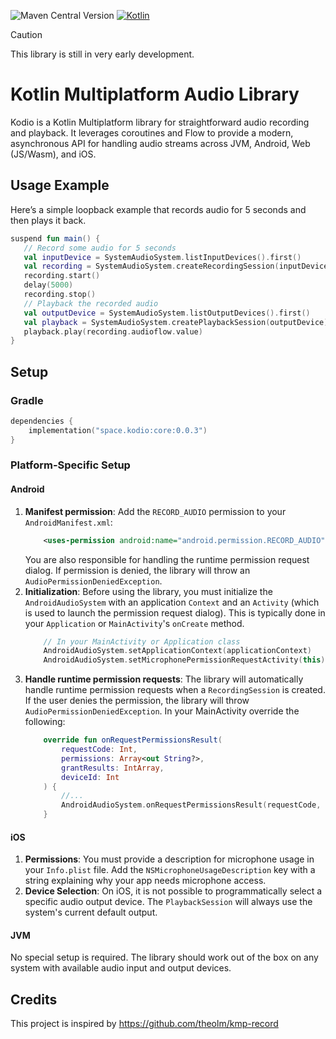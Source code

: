 ![Maven Central Version](https://img.shields.io/maven-central/v/space.kodio/core)
[![Kotlin](https://img.shields.io/badge/kotlin-2.2.0-blue.svg?logo=kotlin)](http://kotlinlang.org)

> [!CAUTION]  
> This library is still in very early development.

# Kotlin Multiplatform Audio Library
Kodio is a Kotlin Multiplatform library for straightforward audio recording and playback. It leverages coroutines and Flow to provide a modern, asynchronous API for handling audio streams across JVM, Android, Web (JS/Wasm), and iOS.

## Usage Example
Here’s a simple loopback example that records audio for 5 seconds and then plays it back.
```Kotlin
suspend fun main() {
   // Record some audio for 5 seconds
   val inputDevice = SystemAudioSystem.listInputDevices().first()
   val recording = SystemAudioSystem.createRecordingSession(inputDevice)
   recording.start()
   delay(5000)
   recording.stop()
   // Playback the recorded audio
   val outputDevice = SystemAudioSystem.listOutputDevices().first()
   val playback = SystemAudioSystem.createPlaybackSession(outputDevice)
   playback.play(recording.audioflow.value)
}
```
## Setup

### Gradle
```Kotlin
dependencies {
    implementation("space.kodio:core:0.0.3")
}
```

### Platform-Specific Setup

#### Android
1. **Manifest permission**: Add the `RECORD_AUDIO` permission to your `AndroidManifest.xml`:
    ```xml
        <uses-permission android:name="android.permission.RECORD_AUDIO" />
    ```
   You are also responsible for handling the runtime permission request dialog. If permission is denied, the library will throw an `AudioPermissionDeniedException`.
2. **Initialization**: Before using the library, you must initialize the `AndroidAudioSystem` with an application `Context` and an `Activity` (which is used to launch the permission request dialog). This is typically done in your `Application` or `MainActivity`'s `onCreate` method.
    ```kotlin
        // In your MainActivity or Application class
        AndroidAudioSystem.setApplicationContext(applicationContext)
        AndroidAudioSystem.setMicrophonePermissionRequestActivity(this)
    ```
3. **Handle runtime permission requests**: The library will automatically handle runtime permission requests when a `RecordingSession` is created. If the user denies the permission, the library will throw `AudioPermissionDeniedException`. In your MainActivity override the following:
   ```kotlin
       override fun onRequestPermissionsResult(
           requestCode: Int,
           permissions: Array<out String?>,
           grantResults: IntArray,
           deviceId: Int
       ) {
           //...
           AndroidAudioSystem.onRequestPermissionsResult(requestCode, grantResults)
       }
   ```

#### iOS
1. **Permissions**: You must provide a description for microphone usage in your `Info.plist` file. Add the `NSMicrophoneUsageDescription` key with a string explaining why your app needs microphone access.
2. **Device Selection**: On iOS, it is not possible to programmatically select a specific audio output device. The `PlaybackSession` will always use the system's current default output.

#### JVM
No special setup is required. The library should work out of the box on any system with available audio input and output devices.

## Credits
This project is inspired by https://github.com/theolm/kmp-record
